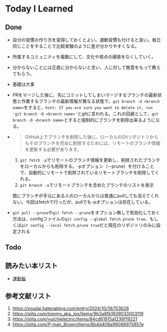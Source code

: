 # Today I Learned

## Done
- 自分の習慣の作り方を習得しておくとよい。運動習慣も付けると良い。毎日同じことをすることで比較実験のように差が分かりやすくなる。
- 所属するコミュニティを複数にして、文化や視点の硬直をなくしていく。
- 分からないことには正直に分からないと言い、人に対して敬意をもって教えてもらう。
- 基礎は大事
- PRをマージした後に、先にコミットしてしまいマージするブランチの最新状態と作業するブランチの最新情報が異なる状態で、`git branch -d <branch name>`をすると、`hint: If you are sure you want to delete it, run 'git branch -D <branch name>'`とgitに言われる。これの回避として、`git branch -D <branch name>`とすると強制的にブランチを削除出来るようになる。
- > GitHub上でブランチを削除した後に、ローカルのGitリポジトリからもそのブランチを完全に削除するためには、リモートのブランチ情報を更新する必要があります。
  1. `git fetch -p`でリモートのブランチ情報を更新し、削除されたブランチをローカルからも削除する。-pオプション（--prune）を付けることで、自動的にリモートで削除されているリモートブランチを削除してくれる。
  2. `git branch -a`でリモートブランチを含めたブランチのリストを表示
   
   既にブランチが手元にある人のローカルからは普通にpullしても消えてくれない。今回はfetchで行ったが、pullでも-pオプションは存在している。

- `git pull --prune`や`git fetch --prune`をオプション無しで有効化しておく方法は、configファイルの`git config --global fetch.prune true`、もしくは`git config --local fetch.prune true`だと現在のリポジトリのみに設定される

## Todo

## 読みたい本リスト
- [運動脳](https://www.amazon.co.jp/%E9%81%8B%E5%8B%95%E8%84%B3-%E3%82%A2%E3%83%B3%E3%83%87%E3%82%B7%E3%83%A5%E3%83%BB%E3%83%8F%E3%83%B3%E3%82%BB%E3%83%B3-ebook/dp/B0BB1N1YMB/?_encoding=UTF8&ref_=aufs_ap_sc_dsk)

## 参考文献リスト
1. https://soudai.hatenablog.com/entry/2024/10/19/153628
2. https://qiita.com/tommy_aka_jps/items/9b3a8fb1939033003119
3. https://qiita.com/yuichielectric/items/84cd61915a1236f19221
4. https://qiita.com/P-man_Brown/items/8b4d408a99068975857e